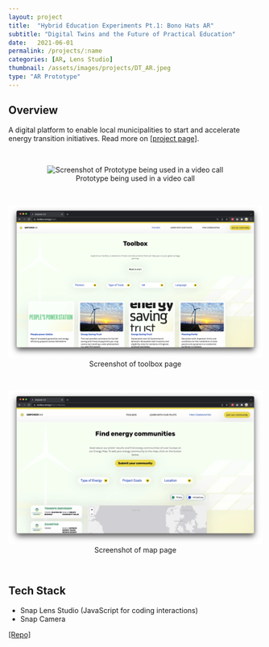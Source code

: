 ```yaml
---
layout: project
title:  "Hybrid Education Experiments Pt.1: Bono Hats AR"
subtitle: "Digital Twins and the Future of Practical Education"
date:   2021-06-01
permalink: /projects/:name
categories: [AR, Lens Studio]
thumbnail: /assets/images/projects/DT_AR.jpeg
type: "AR Prototype"
---
```


## Overview

A digital platform to enable local municipalities to start and accelerate energy transition initiatives. Read more on <a href="https://digitalsocietyschool.org/project/empower-energy-transition/" target="_blank">[project page]</a>.

<br/>
<p align="center">
<img src="/assets/images/projects/DT_AR" alt="Screenshot of Prototype being used in a video call" title="Screenshot of Prototype being used in a video call" width="800px" />
<br/>
Prototype being used in a video call
</p>

<br/>
<p align="center">
<img src="/assets/images/projects/empower1.png" alt="Screenshot of Empower site" title="Screenshot of empower" width="800px" />
<br/>
Screenshot of toolbox page
</p>

<br/>
<p align="center">
<img src="/assets/images/projects/empower-map.png" alt="Screenshot of Empower site" title="Screenshot of empower" width="800px" />
<br/>
Screenshot of map page
</p>

<br/>

## Tech Stack
 - Snap Lens Studio (JavaScript for coding interactions)
 - Snap Camera

<a href="https://github.com/kwansupp/room-bot" target="_blank">[Repo]</a>